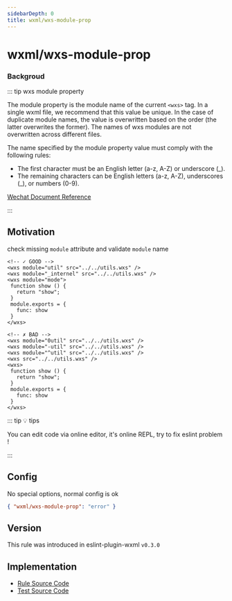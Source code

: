 ```yaml
---
sidebarDepth: 0
title: wxml/wxs-module-prop
---
```


# wxml/wxs-module-prop

### Backgroud

::: tip wxs module property

The module property is the module name of the current `<wxs>` tag. In a single wxml file, we recommend that this value be unique. In the case of duplicate module names, the value is overwritten based on the order (the latter overwrites the former). The names of wxs modules are not overwritten across different files.

The name specified by the module property value must comply with the following rules:

* The first character must be an English letter (a-z, A-Z) or underscore (_).
* The remaining characters can be English letters (a-z, A-Z), underscores (_), or numbers (0-9).

[Wechat Document Reference](https://developers.weixin.qq.com/miniprogram/en/dev/reference/wxs/01wxs-module.html)

:::

## Motivation

check missing `module` attribute and validate `module` name

<eslint-code-block :rules="{'wxml/wxs-module-prop': ['error']}" >

```wxml
<!-- ✓ GOOD -->
<wxs module="util" src="../../utils.wxs" />
<wxs module="_internel" src="../../utils.wxs" />
<wxs module="mode">
 function show () {
   return "show";
 }
 module.exports = {
   func: show
 }
</wxs>

<!-- ✗ BAD -->
<wxs module="0util" src="../../utils.wxs" />
<wxs module="-util" src="../../utils.wxs" />
<wxs module="^util" src="../../utils.wxs" />
<wxs src="../../utils.wxs" />
<wxs>
 function show () {
   return "show";
 }
 module.exports = {
   func: show
 }
</wxs>
```

</eslint-code-block>

::: tip 💡 tips

You can edit code via online editor, it's online REPL, try to fix eslint problem !

:::

## Config

No special options, normal config is ok

```json
{ "wxml/wxs-module-prop": "error" }
```

## Version

This rule was introduced in eslint-plugin-wxml `v0.3.0`

## Implementation

- [Rule Source Code](https://github.com/wxmlfile/eslint-plugin-wxml/tree/main/lib/rules/wxs-module-prop.js)
- [Test Source Code](https://github.com/wxmlfile/eslint-plugin-wxml/tree/main/tests/rules/wxs-module-prop.js)
